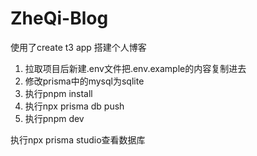 # ZheQi-Blog

使用了create t3 app 搭建个人博客

1. 拉取项目后新建.env文件把.env.example的内容复制进去
2. 修改prisma中的mysql为sqlite
3. 执行pnpm install
4. 执行npx prisma db push
5. 执行pnpm dev

执行npx prisma studio查看数据库
